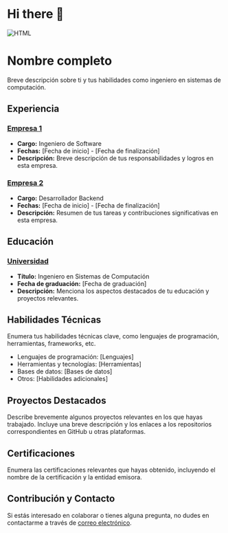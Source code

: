 # Hi there 👋
![HTML](https://upload.wikimedia.org/wikipedia/commons/thumb/6/61/HTML5_logo_and_wordmark.svg/2048px-HTML5_logo_and_wordmark.svg.png)


# Nombre completo

Breve descripción sobre ti y tus habilidades como ingeniero en sistemas de computación.

## Experiencia

### [Empresa 1](https://www.example.com)

- **Cargo:** Ingeniero de Software
- **Fechas:** [Fecha de inicio] - [Fecha de finalización]
- **Descripción:** Breve descripción de tus responsabilidades y logros en esta empresa.

### [Empresa 2](https://www.example.com)

- **Cargo:** Desarrollador Backend
- **Fechas:** [Fecha de inicio] - [Fecha de finalización]
- **Descripción:** Resumen de tus tareas y contribuciones significativas en esta empresa.

## Educación

### [Universidad](https://www.example.com)

- **Título:** Ingeniero en Sistemas de Computación
- **Fecha de graduación:** [Fecha de graduación]
- **Descripción:** Menciona los aspectos destacados de tu educación y proyectos relevantes.

## Habilidades Técnicas

Enumera tus habilidades técnicas clave, como lenguajes de programación, herramientas, frameworks, etc.

- Lenguajes de programación: [Lenguajes]
- Herramientas y tecnologías: [Herramientas]
- Bases de datos: [Bases de datos]
- Otros: [Habilidades adicionales]

## Proyectos Destacados

Describe brevemente algunos proyectos relevantes en los que hayas trabajado. Incluye una breve descripción y los enlaces a los repositorios correspondientes en GitHub u otras plataformas.

## Certificaciones

Enumera las certificaciones relevantes que hayas obtenido, incluyendo el nombre de la certificación y la entidad emisora.

## Contribución y Contacto

Si estás interesado en colaborar o tienes alguna pregunta, no dudes en contactarme a través de [correo electrónico](mailto:tu@email.com).

